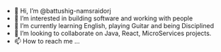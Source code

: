 - 👋 Hi, I’m @battushig-namsraidorj
- 👀 I’m interested in building software and working with people
- 🌱 I’m currently learning English, playing Guitar and being Disciplined
- 💞️ I’m looking to collaborate on Java, React, MicroServices projects.
- 📫 How to reach me ...

<!---
battushig-namsraidorj/battushig-namsraidorj is a ✨ special ✨ repository because its `README.md` (this file) appears on your GitHub profile.
You can click the Preview link to take a look at your changes.
--->
